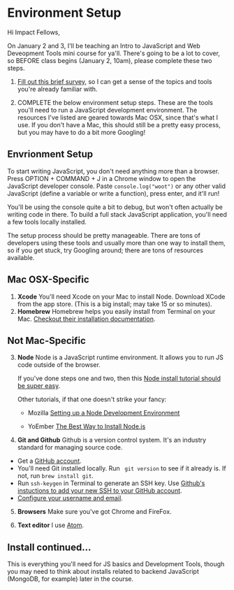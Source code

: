 # Environment Setup

Hi Impact Fellows,

On January 2 and 3, I'll be teaching an Intro to JavaScript and Web Deveopment Tools mini course for ya'll. There's going to be a lot to cover, so BEFORE class begins (January 2, 10am), please complete these two steps.

1. [Fill out this brief survey](https://goo.gl/forms/4gzPuazv8luAeSON2), so I can get a sense of the topics and tools you're already familiar with. 

2. COMPLETE the below environment setup steps. These are the tools you'll need to run a JavaScript development environment. The resources I've listed are geared towards Mac OSX, since that's what I use. If you don't have a Mac, this should still be a pretty easy process, but you may have to do a bit more Googling!

## Envrionment Setup

To start writing JavaScript, you don't need anything more than a browser. Press OPTION + COMMAND + J in a Chrome window to open the JavaScript developer console. Paste ```console.log("woot")``` or any other valid JavaScript (define a variable or write a function), press enter, and it'll run! 

You'll be using the console quite a bit to debug, but won't often actually be writing code in there. To build a full stack JavaScript application, you'll need a few tools locally installed. 

The setup process should be pretty manageable. There are tons of developers using these tools and usually more than one way to install them, so if you get stuck, try Googling around; there are tons of resources available.

  ## Mac OSX-Specific
 1. **Xcode**
  You'll need Xcode on your Mac to install Node. Download XCode from the app store. (This is a big install; may take 15 or so minutes).
 2. **Homebrew**
    Homebrew helps you easily install from Terminal on your Mac. [Checkout their installation documentation](https://brew.sh/). 
    
  ## Not Mac-Specific  
 3. **Node**
    Node is a JavaScript runtime environment. It allows you to run JS code outside of the browser. 
  
    If you've done steps one and two, then this [Node install tutorial should be super easy](http://blog.teamtreehouse.com/install-node-js-npm-mac). 
  
    Other tutorials, if that one doesn't strike your fancy:
  
     - Mozilla [Setting up a Node Development Environment](https://developer.mozilla.org/en-US/docs/Learn/Server-side/Express_Nodejs/development_environment)
     
     - YoEmber [The Best Way to Install Node.js](http://yoember.com/nodejs/the-best-way-to-install-node-js/)
     
 4. **Git and Github**
  Github is a version control system. It's an industry standard for managing source code. 
  
  - Get a [GitHub account](https://github.com/). 
  - You'll need Git installed locally. Run ``` git version``` to see if it already is. If not, run ```brew install git```.
  - Run ```ssh-keygen``` in Terminal to generate an SSH key. Use [Github's instuctions to add your new SSH to your GitHub account](https://help.github.com/articles/adding-a-new-ssh-key-to-your-github-account/). 
  - [Configure your username and email](https://git-scm.com/book/en/v2/Getting-Started-First-Time-Git-Setup).
 
 5. **Browsers**
  Make sure you've got Chrome and FireFox.
  
 6. **Text editor**
 I use [Atom](https://atom.io/).
 
 ## Install continued...
 
 This is everything you'll need for JS basics and Development Tools, though you may need to think about installs related to backend JavaScript (MongoDB, for example) later in the course. 
     
